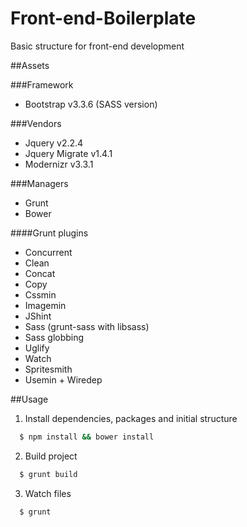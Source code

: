# Front-end-Boilerplate
Basic structure for front-end development

##Assets

###Framework
- Bootstrap v3.3.6 (SASS version)

###Vendors
- Jquery v2.2.4
- Jquery Migrate v1.4.1
- Modernizr v3.3.1

###Managers
- Grunt
- Bower

####Grunt plugins
- Concurrent
- Clean
- Concat
- Copy
- Cssmin
- Imagemin
- JShint
- Sass (grunt-sass with libsass)
- Sass globbing
- Uglify
- Watch
- Spritesmith
- Usemin + Wiredep

##Usage

1. Install dependencies, packages and initial structure

```sh
  $ npm install && bower install
  ```
2. Build project

```sh
  $ grunt build
  ```
3. Watch files

```sh
  $ grunt
  ```